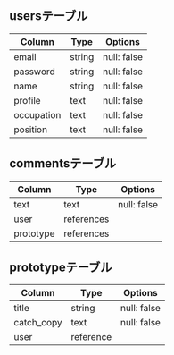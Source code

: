 ## usersテーブル
| Column     | Type   | Options     |
| ---------- | ------ | ----------- |
| email      | string | null: false |
| password   | string | null: false |
| name       | string | null: false |
| profile    | text   | null: false |
| occupation | text   | null: false |
| position   | text   | null: false |

## commentsテーブル
| Column    | Type       | Options     |
| --------- | ---------- | ----------- |
| text      | text       | null: false |
| user      | references |             |
| prototype | references |             |

## prototypeテーブル
| Column     | Type        | Options     |
| ---------  | ----------- | ----------- |
| title      | string      | null: false |
| catch_copy | text        | null: false |
| user       | reference   |             |